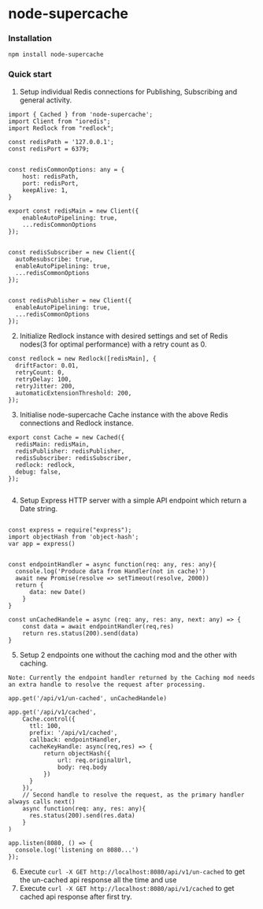# node-supercache


### Installation

`npm install node-supercache`

### Quick start


1. Setup individual Redis connections for Publishing, Subscribing and general activity.


```
import { Cached } from 'node-supercache';
import Client from "ioredis";
import Redlock from "redlock";

const redisPath = '127.0.0.1';
const redisPort = 6379;


const redisCommonOptions: any = {
    host: redisPath,
    port: redisPort,
    keepAlive: 1,
}

export const redisMain = new Client({
    enableAutoPipelining: true,
    ...redisCommonOptions
});


const redisSubscriber = new Client({
  autoResubscribe: true,
  enableAutoPipelining: true,
  ...redisCommonOptions
});


const redisPublisher = new Client({
  enableAutoPipelining: true,
  ...redisCommonOptions
});
```
2. Initialize Redlock instance with desired settings and set of Redis nodes(3 for optimal performance) with a retry count as 0.


```
const redlock = new Redlock([redisMain], {
  driftFactor: 0.01,
  retryCount: 0,
  retryDelay: 100,
  retryJitter: 200,
  automaticExtensionThreshold: 200,
});

```
3. Initialise node-supercache Cache instance with the above Redis connections and Redlock instance.

```
export const Cache = new Cached({
  redisMain: redisMain,
  redisPublisher: redisPublisher,
  redisSubscriber: redisSubscriber,
  redlock: redlock,
  debug: false,
});


```

4. Setup Express HTTP server with a simple API endpoint which return a Date string.

```

const express = require("express");
import objectHash from 'object-hash';
var app = express()


const endpointHandler = async function(req: any, res: any){
  console.log('Produce data from Handler(not in cache)')
  await new Promise(resolve => setTimeout(resolve, 2000))
  return {
      data: new Date()
    }
}

const unCachedHandele = async (req: any, res: any, next: any) => {
    const data = await endpointHandler(req,res)
    return res.status(200).send(data)
}

```

5. Setup 2 endpoints one without the caching mod and the other with caching.

``Note: Currently the endpoint handler returned by the Caching mod needs an extra handle to resolve the request after processing.``

```
app.get('/api/v1/un-cached', unCachedHandele)

app.get('/api/v1/cached',
    Cache.control({
      ttl: 100,
      prefix: '/api/v1/cached',
      callback: endpointHandler,
      cacheKeyHandle: async(req,res) => {
          return objectHash({
              url: req.originalUrl,
              body: req.body
          })
      }
    }),
    // Second handle to resolve the request, as the primary handler always calls next()
    async function(req: any, res: any){
      res.status(200).send(res.data)
    }
)

app.listen(8080, () => {
  console.log('listening on 8080...')
});

```

6. Execute `curl -X GET http://localhost:8080/api/v1/un-cached` to get the un-cached api response all the time and use
7. Execute `curl -X GET http://localhost:8080/api/v1/cached` to get cached api response after first try.


